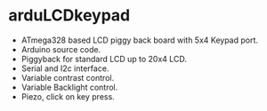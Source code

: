 # arduLCDkeypad

- ATmega328 based LCD piggy back board with 5x4 Keypad port.
- Arduino source code.
- Piggyback for standard LCD up to 20x4 LCD.
- Serial and I2c interface.
- Variable contrast control.
- Variable Backlight control.
- Piezo, click on key press.


